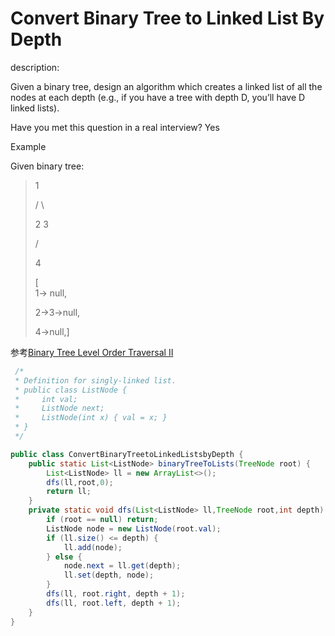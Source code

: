 # Convert Binary Tree to Linked List By Depth

description:

Given a binary tree, design an algorithm which creates a linked list of all the nodes at each depth \(e.g., if you have a tree with depth D, you’ll have D linked lists\).

Have you met this question in a real interview? Yes

Example

Given binary tree:

> 1
>
> /    \
>
> 2     3
>
> /
>
> 4
>
> \[  
> 1-&gt; null,
>
> 2-&gt;3-&gt;null,
>
> 4-&gt;null,\]

参考[Binary Tree Level Order Traversal II](/jiu-zhang-suan-fa/kuan-du-you-xian-sou-suo/binary-tree-level-order-traversal-ii.md)

```java
 /*
 * Definition for singly-linked list.
 * public class ListNode {
 *     int val;
 *     ListNode next;
 *     ListNode(int x) { val = x; }
 * }
 */

public class ConvertBinaryTreetoLinkedListsbyDepth {
    public static List<ListNode> binaryTreeToLists(TreeNode root) {
        List<ListNode> ll = new ArrayList<>();
        dfs(ll,root,0);
        return ll;
    }
    private static void dfs(List<ListNode> ll,TreeNode root,int depth) {
        if (root == null) return;
        ListNode node = new ListNode(root.val);
        if (ll.size() <= depth) {
            ll.add(node);
        } else {
            node.next = ll.get(depth);
            ll.set(depth, node);
        }
        dfs(ll, root.right, depth + 1);
        dfs(ll, root.left, depth + 1);
    }
}
```



